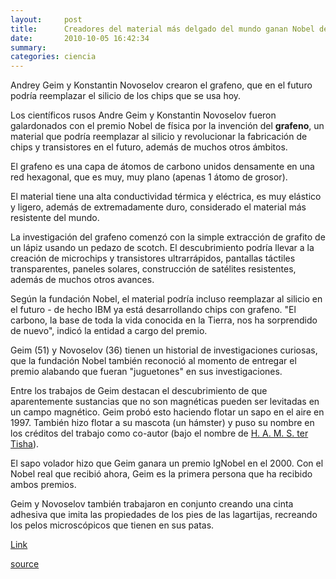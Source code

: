 ```yaml
---
layout:     post
title:      Creadores del material más delgado del mundo ganan Nobel de física
date:       2010-10-05 16:42:34
summary:    
categories: ciencia
---
```


Andrey Geim y Konstantin Novoselov crearon el grafeno, que en el futuro podría reemplazar el silicio de los chips que se usa hoy.

Los científicos rusos Andre Geim y Konstantin Novoselov fueron galardonados con el premio Nobel de física por la invención del <strong>grafeno</strong>, un material que podría reemplazar al silicio y revolucionar la fabricación de chips y transistores en el futuro, además de muchos otros ámbitos.

El grafeno es una capa de átomos de carbono unidos densamente en una red hexagonal, que es muy, muy plano (apenas 1 átomo de grosor).

El material tiene una alta conductividad térmica y eléctrica, es muy elástico y ligero, además de extremadamente duro, considerado el material más resistente del mundo.

La investigación del grafeno comenzó con la simple extracción de grafito de un lápiz usando un pedazo de scotch. El descubrimiento podría llevar a la creación de microchips y transistores ultrarrápidos, pantallas táctiles transparentes, paneles solares, construcción de satélites resistentes, además de muchos otros avances.

Según la fundación Nobel, el material podría incluso reemplazar al silicio en el futuro - de hecho IBM ya está desarrollando chips con grafeno. "El carbono, la base de toda la vida conocida en la Tierra, nos ha sorprendido de nuevo", indicó la entidad a cargo del premio.

Geim (51) y Novoselov (36) tienen un historial de investigaciones curiosas, que la fundación Nobel también reconoció al momento de entregar el premio alabando que fueran "juguetones" en sus investigaciones.

Entre los trabajos de Geim destacan el descubrimiento de que aparentemente sustancias que no son magnéticas pueden ser levitadas en un campo magnético. Geim probó esto haciendo flotar un sapo en el aire en 1997. También hizo flotar a su mascota (un hámster) y puso su nombre en los créditos del trabajo como co-autor (bajo el nombre de <a href="http://www.sciencedirect.com/science?_ob=ArticleURL&_udi=B6TVH-42HXG7J-5N&_user=10&_coverDate=01/31/2001&_rdoc=1&_fmt=high&_orig=search&_origin=search&_sort=d&_docanchor=&view=c&_acct=C000050221&_version=1&_urlVersion=0&_userid=10&md5=4c159fc9eb7d3343514b0330cdac809c&searchtype=a" target="_blank">H. A. M. S. ter Tisha</a>).

El sapo volador hizo que Geim ganara un premio IgNobel en el 2000. Con el Nobel real que recibió ahora, Geim es la primera persona que ha recibido ambos premios.

Geim y Novoselov también trabajaron en conjunto creando una cinta adhesiva que imita las propiedades de los pies de las lagartijas, recreando los pelos microscópicos que tienen en sus patas.

<a href="http://nobelprize.org/nobel_prizes/physics/laureates/2010/announcement.html" target="_blank">Link</a>

<a href="https://www.fayerwayer.com/2010/10/creadores-del-material-mas-delgado-del-mundo-ganan-nobel-de-fisica/" target="_blank">source</a>